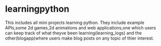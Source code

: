 # learningpython
This includes all mini projects learning python. 
They include example APIs,some 2d games,2d animations and web applications,one which users can keep track of what theyve been learning(learning_logs) and the other(blogapp)where users make blog posts on any topic of thier interest.
